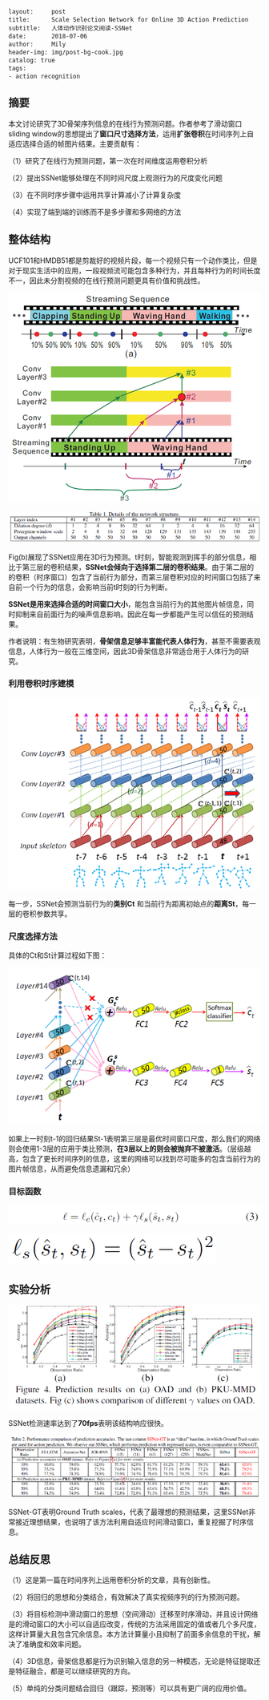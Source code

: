    layout:     post
    title:      Scale Selection Network for Online 3D Action Prediction
    subtitle:   人体动作识别论文阅读-SSNet
    date:       2018-07-06
    author:     Mily
    header-img: img/post-bg-cook.jpg
    catalog: true
    tags:
    - action recognition

## **摘要**

本文讨论研究了3D骨架序列信息的在线行为预测问题。作者参考了滑动窗口sliding window的思想提出了**窗口尺寸选择方法**，运用**扩张卷积**在时间序列上自适应选择合适的帧图片结果。主要贡献有：

（1）研究了在线行为预测问题，第一次在时间维度运用卷积分析

（2）提出SSNet能够处理在不同时间尺度上观测行为的尺度变化问题

（3）在不同时序步骤中运用共享计算减小了计算复杂度

（4）实现了端到端的训练而不是多步骤和多网络的方法

## **整体结构**

UCF101和HMDB51都是剪裁好的视频片段，每一个视频只有一个动作类比，但是对于现实生活中的应用，一段视频流可能包含多种行为，并且每种行为的时间长度不一，因此未分割视频的在线行预测问题更具有价值和挑战性。

![clipboard(1)](/../img/2018-07-06-SSNet-Scale-Selection-Network-for-Online-3D-Action-Prediction/clipboard(1).png)

![clipboard(7)](/../img/2018-07-06-SSNet-Scale-Selection-Network-for-Online-3D-Action-Prediction/clipboard(7).png)

Fig(b)展现了SSNet应用在3D行为预测。t时刻，智能观测到挥手的部分信息，相比于第三层的卷积结果，**SSNet会倾向于选择第二层的卷积结果**。由于第二层的的卷积（时序窗口）包含了当前行为部分，而第三层卷积对应的时间窗口包括了来自前一个行为的信息，会影响当前t时刻的行为判断。

**SSNet是用来选择合适的时间窗口大小**，能包含当前行为的其他图片帧信息，同时抑制来自前面行为的噪声信息影响。因此在每一步都能产生可以信任的预测结果。

作者说明：有生物研究表明，**骨架信息足够丰富能代表人体行为**，甚至不需要表观信息，人体行为一般在三维空间，因此3D骨架信息非常适合用于人体行为的研究。

### **利用卷积时序建模**

![clipboard(2)](/../img/2018-07-06-SSNet-Scale-Selection-Network-for-Online-3D-Action-Prediction/clipboard(2).png)

每一步，SSNet会预测当前行为的**类别Ct** 和当前行为距离初始点的**距离St**，每一层的卷积参数共享。

### **尺度选择方法**

具体的Ct和St计算过程如下图：

![clipboard(4)](/../img/2018-07-06-SSNet-Scale-Selection-Network-for-Online-3D-Action-Prediction/clipboard(4).png)

如果上一时刻t-1的回归结果St-1表明第三层是最优时间窗口尺度，那么我们的网络则会使用1-3层的应用于类比预测，**在3层以上的则会被抛弃不被激活**。（层级越高，包含了更长时间序列的信息，这里的网络可以找到尽可能多的包含当前行为的图片帧信息，从而避免信息遗漏和冗余）

### **目标函数**

![clipboard(5)](/../img/2018-07-06-SSNet-Scale-Selection-Network-for-Online-3D-Action-Prediction/clipboard(5).png)

![clipboard(6)](/../img/2018-07-06-SSNet-Scale-Selection-Network-for-Online-3D-Action-Prediction/clipboard(6).png)

## **实验分析**

![clipboard](/../img/2018-07-06-SSNet-Scale-Selection-Network-for-Online-3D-Action-Prediction/clipboard.png)

SSNet检测速率达到了**70fps**表明该结构响应很快。

![clipboard(3)](/../img/2018-07-06-SSNet-Scale-Selection-Network-for-Online-3D-Action-Prediction/clipboard(3).png)

SSNet-GT表明Ground Truth scales，代表了最理想的预测结果，这里SSNet非常接近理想结果，也说明了该方法利用自适应时间滑动窗口，重复挖掘了时序信息。

## **总结反思**

（1）这是第一篇在时间序列上运用卷积分析的文章，具有创新性。

（2）将回归的思想和分类结合，有效解决了真实视频序列的行为预测问题。

（3）将目标检测中滑动窗口的思想（空间滑动）迁移至时序滑动，并且设计网络是的滑动窗口的大小可以自适应改变，传统的方法采用固定的值或者几个多尺度，这样计算量大且包含冗余信息。本方法计算量小且抑制了前面多余信息的干扰，解决了准确度和效率问题。

（4）3D信息，骨架信息都是行为识别输入信息的另一种模态，无论是特征提取还是特征融合，都是可以继续研究的方向。

（5）单纯的分类问题结合回归（跟踪，预测等）可以具有更广阔的应用价值。


